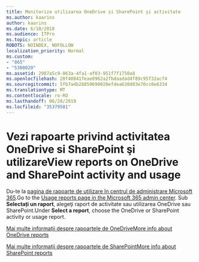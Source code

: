 ```yaml
---
title: Monitoriza utilizarea OneDrive și SharePoint şi activitate
ms.author: kaarins
author: kaarins
ms.date: 6/10/2018
ms.audience: ITPro
ms.topic: article
ROBOTS: NOINDEX, NOFOLLOW
localization_priority: Normal
ms.custom:
- "865"
- "5300020"
ms.assetid: 2987a5c9-063a-4fa1-af03-951f7f1750a8
ms.openlocfilehash: 20f40841feae8962a2fbdaadad4f89c95f32acf4
ms.sourcegitcommit: 5fb7a4b28859690020efdea630d03e70cc0e6334
ms.translationtype: MT
ms.contentlocale: ro-RO
ms.lasthandoff: 06/28/2019
ms.locfileid: "35379581"
---
```

# <a name="view-reports-on-onedrive-and-sharepoint-activity-and-usage"></a><span data-ttu-id="e6e14-102">Vezi rapoarte privind activitatea OneDrive si SharePoint şi utilizare</span><span class="sxs-lookup"><span data-stu-id="e6e14-102">View reports on OneDrive and SharePoint activity and usage</span></span>

<span data-ttu-id="e6e14-103">Du-te la [pagina de rapoarte de utilizare în centrul de administrare Microsoft 365](https://admin.microsoft.com/AdminPortal/Home).</span><span class="sxs-lookup"><span data-stu-id="e6e14-103">Go to the [Usage reports page in the Microsoft 365 admin center](https://admin.microsoft.com/AdminPortal/Home).</span></span> <span data-ttu-id="e6e14-104">Sub **Selectați un raport**, alegeţi raport de activitate sau utilizarea OneDrive sau SharePoint.</span><span class="sxs-lookup"><span data-stu-id="e6e14-104">Under **Select a report**, choose the OneDrive or SharePoint activity or usage report.</span></span>
  
[<span data-ttu-id="e6e14-105">Mai multe informaţii despre rapoartele de OneDrive</span><span class="sxs-lookup"><span data-stu-id="e6e14-105">More info about OneDrive reports</span></span>](https://go.microsoft.com/fwlink/?linkid=875239)
  
[<span data-ttu-id="e6e14-106">Mai multe informaţii despre rapoartele de SharePoint</span><span class="sxs-lookup"><span data-stu-id="e6e14-106">More info about SharePoint reports</span></span>](https://go.microsoft.com/fwlink/?linkid=875240)
  